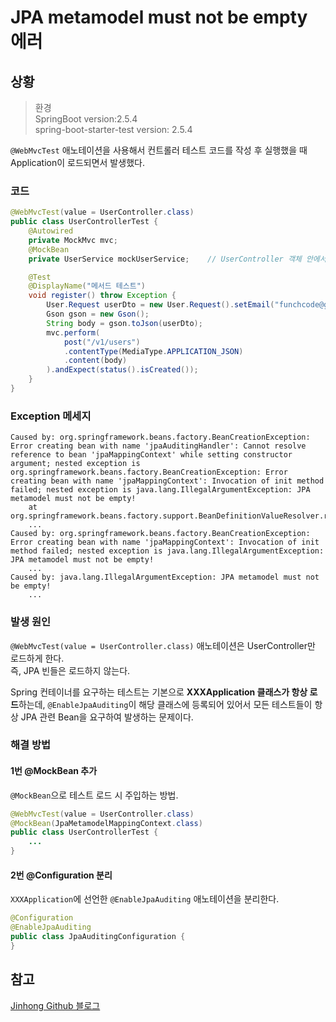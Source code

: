 # JPA metamodel must not be empty 에러

## 상황

> 환경  
> SpringBoot                version:2.5.4  
> spring-boot-starter-test  version: 2.5.4  

`@WebMvcTest` 애노테이션을 사용해서 컨트롤러 테스트 코드를 작성 후 실행했을 때 Application이 로드되면서 발생했다.

### 코드

```java
@WebMvcTest(value = UserController.class)
public class UserControllerTest {
    @Autowired
    private MockMvc mvc;
    @MockBean
    private UserService mockUserService;    // UserController 객체 안에서 주입받고 있음.

    @Test
    @DisplayName("메서드 테스트")
    void register() throw Exception {
        User.Request userDto = new User.Request().setEmail("funchcode@gmail.com").setName("정채환");
        Gson gson = new Gson();
        String body = gson.toJson(userDto);
        mvc.perform(
            post("/v1/users")
            .contentType(MediaType.APPLICATION_JSON)
            .content(body)
        ).andExpect(status().isCreated());
    }
}
```

### Exception 메세지

```console
Caused by: org.springframework.beans.factory.BeanCreationException: Error creating bean with name 'jpaAuditingHandler': Cannot resolve reference to bean 'jpaMappingContext' while setting constructor argument; nested exception is org.springframework.beans.factory.BeanCreationException: Error creating bean with name 'jpaMappingContext': Invocation of init method failed; nested exception is java.lang.IllegalArgumentException: JPA metamodel must not be empty!
	at org.springframework.beans.factory.support.BeanDefinitionValueResolver.resolveReference(BeanDefinitionValueResolver.java:342)
	...
Caused by: org.springframework.beans.factory.BeanCreationException: Error creating bean with name 'jpaMappingContext': Invocation of init method failed; nested exception is java.lang.IllegalArgumentException: JPA metamodel must not be empty!
	...
Caused by: java.lang.IllegalArgumentException: JPA metamodel must not be empty!
	...
```

### 발생 원인

`@WebMvcTest(value = UserController.class)` 애노테이션은 UserController만 로드하게 한다.  
즉, JPA 빈들은 로드하지 않는다.  

Spring 컨테이너를 요구하는 테스트는 기본으로 **XXXApplication 클래스가 항상 로드**하는데, `@EnableJpaAuditing`이 해당 클래스에 등록되어 있어서 모든 테스트들이 항상 JPA 관련 Bean을 요구하여 발생하는 문제이다.

### 해결 방법

#### 1번 @MockBean 추가

`@MockBean`으로 테스트 로드 시 주입하는 방법.

```java
@WebMvcTest(value = UserController.class)
@MockBean(JpaMetamodelMappingContext.class)
public class UserControllerTest {
    ...
}
```

#### 2번 @Configuration 분리

`XXXApplication`에 선언한 `@EnableJpaAuditing` 애노테이션을 분리한다.

```java
@Configuration
@EnableJpaAuditing
public class JpaAuditingConfiguration {
}
```

## 참고

[Jinhong Github 블로그](https://xlffm3.github.io/spring%20&%20spring%20boot/JPAError/)